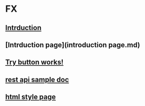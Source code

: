 # FX
## [Intrduction](introduction.md)
## [Intrduction page](introduction page.md)
## [Try button works!](try.md)
## [rest api sample doc](rest_api_doc.md)
## [html style page](html_style.md)
